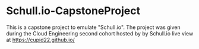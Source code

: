 # Schull.io-CapstoneProject
This is a capstone project to emulate "Schull.io". 
The project was given during the Cloud Engineering second cohort hosted by by Schull.io
live view at  https://cupid22.github.io/
